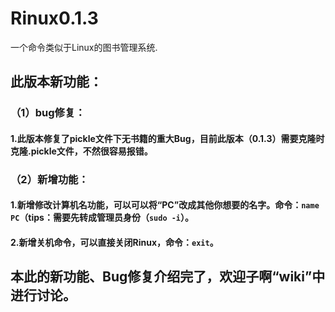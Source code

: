 # Rinux0.1.3
一个命令类似于Linux的图书管理系统.
## 此版本新功能：
### （1）bug修复：
#### 1.此版本修复了pickle文件下无书籍的重大Bug，目前此版本（0.1.3）需要克隆时克隆.pickle文件，不然很容易报错。
### （2）新增功能：
#### 1.新增修改计算机名功能，可以可以将“PC”改成其他你想要的名字。命令：`name PC`（tips：需要先转成管理员身份（`sudo -i`）。
#### 2.新增关机命令，可以直接关闭Rinux，命令：`exit`。
## 本此的新功能、Bug修复介绍完了，欢迎子啊“wiki”中进行讨论。

